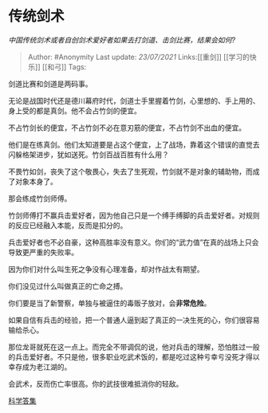 # 传统剑术
*中国传统剑术或者自创剑术爱好者如果去打剑道、击剑比赛，结果会如何?*

> Author: #Anonymity
> Last update: *23/07/2021* 
> Links:[[重剑]] [[学习的快乐]] [[和弓]]
> Tags: 

 
剑道比赛和剑道是两码事。

无论是战国时代还是德川幕府时代，剑道士手里握着竹剑，心里想的、手上用的、身上受的都是真剑。他不会占竹剑的便宜。

不占竹剑长的便宜，不占竹剑不必在意刃筋的便宜，不占竹剑不出血的便宜。

他们是在练真剑。他们太知道要是占这个便宜，上了战场，靠着这个错误的直觉去闪躲格架进步，犹如送死。竹剑百战百胜有什么用？

不畏竹如剑，丧失了这个敬畏心，失去了生死观，竹剑就不是对象的辅助物，而成了对象本身了。

那会练成竹剑师傅。

竹剑师傅打不赢兵击爱好者，因为他自己只是一个缚手缚脚的兵击爱好者。对规则的反应已经融入本能，反而是扣分的。

兵击爱好者也不必自豪，这种高胜率没有意义。你们的“武力值”在真的战场上只会导致更严重的失败率。

因为你们对什么叫生死之争没有心理准备，却对作战太有期望。

你们没见过什么叫做真正的亡命之搏。

你们要是当了新警察，单独与被逼住的毒贩子放对，会**非常危险**。

如果自信有兵击的经验，把一个普通人逼到起了真正的一决生死的心，你们很容易输给杀心。

那位龙哥就死在这一点上。而完全不带调侃的说，他对兵击的理解，恐怕胜过一般的兵击爱好者。不只是他，很多职业吃武术饭的，都是吃过这种亏幸亏没死才得以幸存成为老江湖的。

会武术，反而伤亡率很高。你的武技很难抵消你的轻敌。

[科学答集](https://zhihu.com/collection/304168613)


